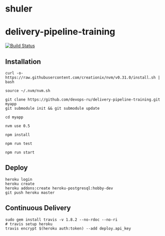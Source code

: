# shuler
# delivery-pipeline-training

[![Build Status](https://travis-ci.org/devops-ru/delivery-pipeline-training.svg?branch=master)](https://travis-ci.org/devops-ru/delivery-pipeline-training)


## Installation

```
curl -o- https://raw.githubusercontent.com/creationix/nvm/v0.31.0/install.sh | bash

source ~/.nvm/nvm.sh

git clone https://github.com/devops-ru/delivery-pipeline-training.git myapp
git submodule init && git submodule update

cd myapp

nvm use 0.5

npm install

npm run test

npm run start
```


## Deploy

```
heroku login
heroku create
heroku addons:create heroku-postgresql:hobby-dev
git push heroku master
```


## Continuous Delivery

```
sudo gem install travis -v 1.8.2 --no-rdoc --no-ri
# travis setup heroku
travis encrypt $(heroku auth:token) --add deploy.api_key
```
